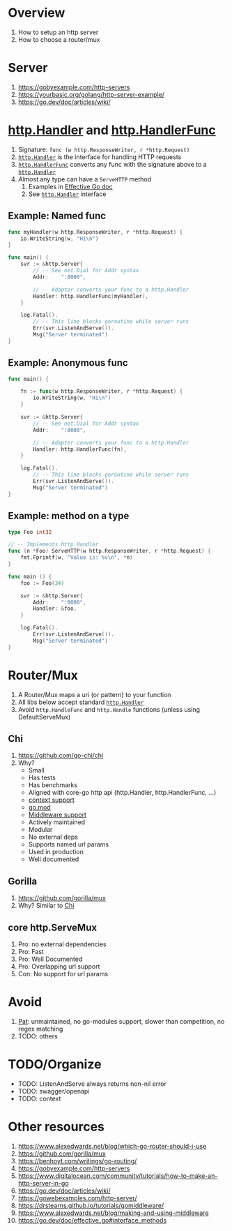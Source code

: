 # Overview
1. How to setup an http server
1. How to choose a router/mux


# Server
1. https://gobyexample.com/http-servers
1. https://yourbasic.org/golang/http-server-example/
1. https://go.dev/doc/articles/wiki/


# [http.Handler](https://pkg.go.dev/net/http#Handler) and [http.HandlerFunc](https://pkg.go.dev/net/http#HandlerFunc)
1. Signature: `func (w http.ResponseWriter, r *http.Request)`
1. [`http.Handler`](https://pkg.go.dev/net/http#Handler) is the interface for handling HTTP requests
1. [`http.HandlerFunc`](https://pkg.go.dev/net/http#HandlerFunc) converts any func with the signature above to a [`http.Handler`](https://pkg.go.dev/net/http#Handler)
1. *Almost* any type can have a `ServeHTTP` method
    1. Examples in [Effective Go doc](https://go.dev/doc/effective_go#interface_methods)
    1. See [`http.Handler`](https://pkg.go.dev/net/http#Handler) interface


## Example: Named func
```go
func myHandler(w http.ResponseWriter, r *http.Request) {
	io.WriteString(w, "Hi\n")
}

func main() {
	svr := &http.Server{
		// -- See net.Dial for Addr syntax
		Addr:    ":8080",

		// -- Adapter converts your func to a http.Handler
		Handler: http.HandlerFunc(myHandler),
	}

	log.Fatal().
		// -- This line blocks goroutine while server runs
		Err(svr.ListenAndServe()).
		Msg("Server terminated")
}
```

## Example: Anonymous func
```go
func main() {

	fn := func(w http.ResponseWriter, r *http.Request) {
		io.WriteString(w, "Hi\n")
	}

	svr := &http.Server{
		// -- See net.Dial for Addr syntax
		Addr:    ":8080",

		// -- Adapter converts your func to a http.Handler
		Handler: http.HandlerFunc(fn),
	}

	log.Fatal().
	    // -- This line blocks goroutine while server runs
	    Err(svr.ListenAndServe()).
	    Msg("Server terminated")
}
```

## Example: method on a type
```go
type Foo int32

// -- Implements http.Handler
func (n *Foo) ServeHTTP(w http.ResponseWriter, r *http.Request) {
	fmt.Fprintf(w, "Value is: %v\n", *n)
}

func main () {
	foo := Foo(34)

	svr := &http.Server{
		Addr:    ":8080",
		Handler: &foo,
	}

	log.Fatal().
	    Err(svr.ListenAndServe()).
	    Msg("Server terminated")
}
```


# Router/Mux
1. A Router/Mux maps a uri (or pattern) to your function
1. All libs below accept standard [`http.Handler`](https://pkg.go.dev/net/http#Handler)
1. Avoid `http.HandleFunc` and `http.Handle` functions (unless using DefaultServeMux)

## Chi
1. https://github.com/go-chi/chi
1. Why?
    - Small
    - Has tests
    - Has benchmarks
    - Aligned with core-go http api (http.Handler, http.HandlerFunc, ...)
    - [context support](https://pkg.go.dev/context)
    - [go.mod](https://go.dev/ref/mod#go-mod-file)
    - [Middleware support](TODO)
    - Actively maintained
    - Modular
    - No external deps
    - Supports named url params
    - Used in production
    - Well documented


## Gorilla
1. https://github.com/gorilla/mux
1. Why? Similar to [Chi](https://github.com/go-chi/chi)


## core http.ServeMux
1. Pro: no external dependencies
1. Pro: Fast
1. Pro: Well Documented
1. Pro: Overlapping url support
1. Con: No support for url params


# Avoid
1. [Pat](https://github.com/bmizerany/pat): unmaintained, no go-modules support, slower than competition, no regex matching
1. TODO: others


# TODO/Organize
- TODO: ListenAndServe always returns non-nil error
- TODO: swagger/openapi
- TODO: context


# Other resources
1. https://www.alexedwards.net/blog/which-go-router-should-i-use
1. https://github.com/gorilla/mux
1. https://benhoyt.com/writings/go-routing/
1. https://gobyexample.com/http-servers
1. https://www.digitalocean.com/community/tutorials/how-to-make-an-http-server-in-go
1. https://go.dev/doc/articles/wiki/
1. https://gowebexamples.com/http-server/
1. https://drstearns.github.io/tutorials/gomiddleware/
1. https://www.alexedwards.net/blog/making-and-using-middleware
1. https://go.dev/doc/effective_go#interface_methods
